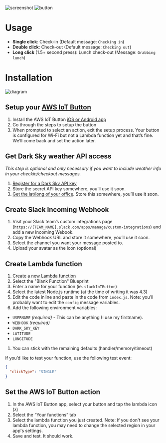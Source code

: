 ![screenshot](https://github.com/sawyerh/aws-iot-to-slack-checkin/raw/master/img/screenshot.png)
![button](https://github.com/sawyerh/aws-iot-to-slack-checkin/raw/master/img/button-demo.gif)

# Usage

- **Single click**: Check-in (Default message: `Checking in`)
- **Double click**: Check-out (Default message: `Checking out`)
- **Long click** (1.5+ second press): Lunch check-out (Message: `Grabbing lunch`)

# Installation

![diagram](https://github.com/sawyerh/aws-iot-to-slack-checkin/raw/master/img/diagram.png)

## Setup your [AWS IoT Button](https://aws.amazon.com/iotbutton/)

1. Install the AWS IoT Button [iOS or Android app](https://aws.amazon.com/iotbutton/getting-started/)
3. Go through the steps to setup the button
4. When prompted to select an action, exit the setup process. Your button is configured for Wi-Fi but not a Lambda function yet and that’s fine. We’ll come back and set the action later.

## Get Dark Sky weather API access

_This step is optional and only necessary if you want to include weather info in your checkin/checkout messages._

1. [Register for a Dark Sky API key](https://darksky.net/dev/register)
2. Store the secret API key somewhere, you’ll use it soon.
3. [Get the lat/long of your office](https://support.google.com/maps/answer/18539?co=GENIE.Platform%3DDesktop&hl=en). Store this somewhere, you’ll use it soon.

## Create Slack Incoming Webhook

1. Visit your Slack team’s custom integrations page (`https://[TEAM_NAME].slack.com/apps/manage/custom-integrations`) and add a new Incoming Webook.
2. Copy the Webhook URL and store it somewhere, you’ll use it soon.
3. Select the channel you want your message posted to.
4. Upload your avatar as the icon (optional)

## Create Lambda function

1. [Create a new Lambda function](https://console.aws.amazon.com/lambda/home)
1. Select the "Blank Function" Blueprint
1. Enter a name for your function (ie. `slackIoTButton`)
1. Select the latest Node.js runtime (at the time of writing it was 4.3)
1. Edit the code inline and paste in the code from `index.js`. Note: you’ll probably want to edit the `config` message variables.
1. Add the following environment variables:
  - `USERNAME` _(required)_ - This can be anything (I use my firstname).
  - `WEBHOOK` _(required)_
  - `DARK_SKY_KEY`
  - `LATITUDE`
  - `LONGITUDE`
1. You can stick with the remaining defaults (handler/memory/timeout)

If you’d like to test your function, use the following test event: 

```json
{
  "clickType": "SINGLE"
}
```

## Set the AWS IoT Button action

1. In the AWS IoT Button app, select your button and tap the lambda icon (`λ`)
1. Select the “Your functions” tab
1. Select the lambda function you just created. Note: If you don't see your lambda function, you may need to change the selected region in your app's settings.
1. Save and test. It should work.
